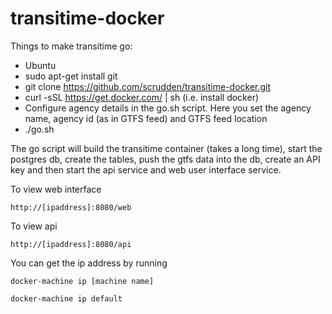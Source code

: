 # transitime-docker

Things to make transitime go:

- Ubuntu
- sudo apt-get install git
- git clone https://github.com/scrudden/transitime-docker.git
- curl -sSL https://get.docker.com/ | sh  (i.e. install docker)
- Configure agency details in the go.sh script. Here you set the agency name, agency id (as in GTFS feed) and GTFS feed location
- ./go.sh

The go script will build the transitime container (takes a long time), start the postgres db, create the tables,
push the gtfs data into the db, create an API key and then start the api service and web user interface service. 

To view web interface
```
http://[ipaddress]:8080/web
```
To view api
```
http://[ipaddress]:8080/api
```

You can get the ip address by running
```
docker-machine ip [machine name]

docker-machine ip default
```



